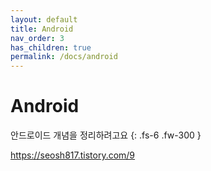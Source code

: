 ```yaml
---
layout: default
title: Android
nav_order: 3
has_children: true
permalink: /docs/android
---
```


# Android

안드로이드 개념을 정리하려고요
{: .fs-6 .fw-300 }

https://seosh817.tistory.com/9
